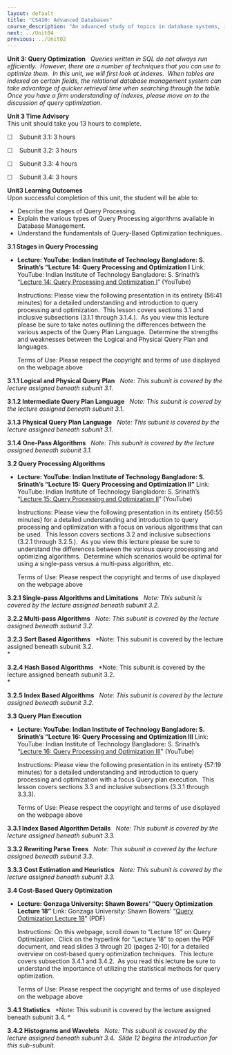```yaml
---
layout: default
title: "CS410: Advanced Databases"
course_description: "An advanced study of topics in database systems, including query optimization, concurrency, data warehouses, object-oriented extensions, and XML."
next: ../Unit04
previous: ../Unit02
---
```

**Unit 3: Query Optimization** <span id="3"></span> 
*Queries written in SQL do not always run efficiently.  However, there
are a number of techniques that you can use to optimize them.  In this
unit, we will first look at indexes.  When tables are indexed on certain
fields, the relational database management system can take advantage of
quicker retrieval time when searching through the table.  Once you have
a firm understanding of indexes, please move on to the discussion of
query optimization.*

**Unit 3 Time Advisory**  
This unit should take you 13 hours to complete.  
  
 ☐    Subunit 3.1: 3 hours  
  
 ☐    Subunit 3.2: 3 hours  
  
 ☐    Subunit 3.3: 4 hours  
  
 ☐    Subunit 3.4: 3 hours

**Unit3 Learning Outcomes**  
Upon successful completion of this unit, the student will be able to:  
-   Describe the stages of Query Processing.
-   Explain the various types of Query Processing algorithms available
    in Database Management.
-   Understand the fundamentals of Query-Based Optimization techniques.

**3.1 Stages in Query Processing** <span id="3.1"></span> 
-   **Lecture: YouTube: Indian Institute of Technology Bangladore: S.
    Srinath’s “Lecture 14: Query Processing and Optimization I**
    Link: YouTube: Indian Institute of Technology Bangladore: S.
    Srinath’s “[Lecture 14: Query Processing and Optimization
    I](http://www.youtube.com/watch?v=GYQZpYEaNvk)” (YouTube)  
      
     Instructions: Please view the following presentation in its
    entirety (56:41 minutes) for a detailed understanding and
    introduction to query processing and optimization.  This lesson
    covers sections 3.1 and inclusive subsections (3.1.1 through
    3.1.4.).  As you view this lecture please be sure to take notes
    outlining the differences between the various aspects of the Query
    Plan Language.  Determine the strengths and weaknesses between the
    Logical and Physical Query Plan and languages.  
      
     Terms of Use: Please respect the copyright and terms of use
    displayed on the webpage above

**3.1.1 Logical and Physical Query Plan** <span id="3.1.1"></span> 
*Note: This subunit is covered by the lecture assigned beneath subunit
3.1.*

**3.1.2 Intermediate Query Plan Language** <span id="3.1.2"></span> 
*Note: This subunit is covered by the lecture assigned beneath subunit
3.1.*

**3.1.3 Physical Query Plan Language** <span id="3.1.3"></span> 
*Note: This subunit is covered by the lecture assigned beneath subunit
3.1.*

**3.1.4 One-Pass Algorithms** <span id="3.1.4"></span> 
*Note: This subunit is covered by the lecture assigned beneath subunit
3.1.*

**3.2 Query Processing Algorithms** <span id="3.2"></span> 
-   **Lecture: YouTube: Indian Institute of Technology Bangladore: S.
    Srinath’s “Lecture 15: Query Processing and Optimization II”**
    Link: YouTube: Indian Institute of Technology Bangladore: S.
    Srinath’s “[Lecture 15: Query Processing and Optimization
    II](http://www.youtube.com/watch?v=FqUPoZzU834)” (YouTube)  
      
     Instructions: Please view the following presentation in its
    entirety (56:55 minutes) for a detailed understanding and
    introduction to query processing and optimization with a focus on
    various algorithms that can be used.  This lesson covers sections
    3.2 and inclusive subsections (3.2.1 through 3.2.5.).  As you view
    this lecture please be sure to understand the differences between
    the various query processing and optimizing algorithms.  Determine
    which scenarios would be optimal for using a single-pass versus a
    multi-pass algorithm, etc.  
      
     Terms of Use: Please respect the copyright and terms of use
    displayed on the webpage above

**3.2.1 Single-pass Algorithms and Limitations** <span
id="3.2.1"></span> 
*Note: This subunit is covered by the lecture assigned beneath subunit
3.2.*

**3.2.2 Multi-pass Algorithms** <span id="3.2.2"></span> 
*Note: This subunit is covered by the lecture assigned beneath subunit
3.2.*

**3.2.3 Sort Based Algorithms** <span id="3.2.3"></span> 
*Note: This subunit is covered by the lecture assigned beneath subunit
3.2.  
*

**3.2.4 Hash Based Algorithms** <span id="3.2.4"></span> 
*Note: This subunit is covered by the lecture assigned beneath subunit
3.2.  
*

**3.2.5 Index Based Algorithms** <span id="3.2.5"></span> 
*Note: This subunit is covered by the lecture assigned beneath subunit
3.2.*

**3.3 Query Plan Execution** <span id="3.3"></span> 
-   **Lecture: YouTube: Indian Institute of Technology Bangladore: S.
    Srinath’s “Lecture 16: Query Processing and Optimization III**
    Link: YouTube: Indian Institute of Technology Bangladore: S.
    Srinath’s “[Lecture 16: Query Processing and Optimization
    III](http://www.youtube.com/watch?v=HaDe3ILXfSY)” (YouTube)  
      
     Instructions: Please view the following presentation in its
    entirety (57:19 minutes) for a detailed understanding and
    introduction to query processing and optimization with a focus Query
    plan execution.  This lesson covers sections 3.3 and inclusive
    subsections (3.3.1 through 3.3.3).  
      
     Terms of Use: Please respect the copyright and terms of use
    displayed on the webpage above

**3.3.1 Index Based Algorithm Details** <span id="3.3.1"></span> 
*Note: This subunit is covered by the lecture assigned beneath subunit
3.3.*

**3.3.2 Rewriting Parse Trees** <span id="3.3.2"></span> 
*Note: This subunit is covered by the lecture assigned beneath subunit
3.3.*

**3.3.3 Cost Estimation and Heuristics** <span id="3.3.3"></span> 
*Note: This subunit is covered by the lecture assigned beneath subunit
3.3.*

**3.4 Cost-Based Query Optimization** <span id="3.4"></span> 
-   **Lecture: Gonzaga University: Shawn Bowers’ “Query Optimization
    Lecture 18”**
    Link: Gonzaga University: Shawn Bowers’ “[Query Optimization Lecture
    18](http://www.cs.gonzaga.edu/%7Ebowers/courses/cpsc421-f09/)”
    (PDF)  
      
     Instructions: On this webpage, scroll down to “Lecture 18” on Query
    Optimization.  Click on the hyperlink for “Lecture 18” to open the
    PDF document, and read slides 3 through 20 (pages 2-10) for a
    detailed overview on cost-based query optimization techniques.  This
    lecture covers subsection 3.4.1 and 3.4.2.  As you read this lecture
    be sure to understand the importance of utilizing the statistical
    methods for query optimization.  
      
     Terms of Use: Please respect the copyright and terms of use
    displayed on the webpage above

**3.4.1 Statistics** <span id="3.4.1"></span> 
*Note: This subunit is covered by the lecture assigned beneath subunit
3.4. *

**3.4.2 Histograms and Wavelets** <span id="3.4.2"></span> 
*Note: This subunit is covered by the lecture assigned beneath subunit
3.4.  Slide 12 begins the introduction for this sub-subunit.*


